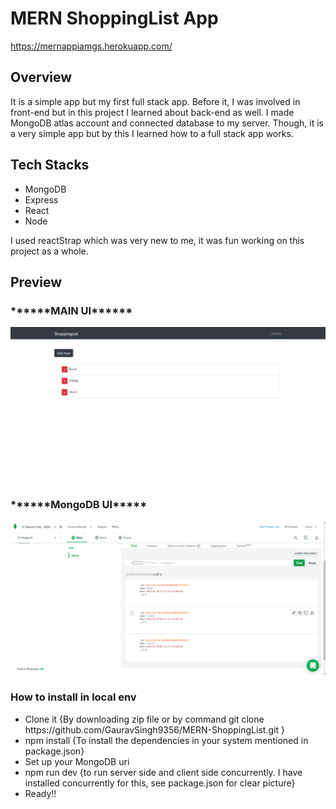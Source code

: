 <h1>MERN ShoppingList App</h1>

https://mernappiamgs.herokuapp.com/

<h2>Overview</h2>
<p>It is a simple app but my first full stack app. Before it, I was involved in front-end but in this project I learned about  back-end as well. I made MongoDB atlas account and connected database to my server. Though, it is a very simple app but by this I learned how to a full stack app works.</p>

<h2>Tech Stacks</h2>
<ul>
  <li>MongoDB</li>
  <li>Express</li>
  <li>React</li>
  <li>Node</li>
  </ul>
  
  <p>I used reactStrap which was very new to me, it was fun working on this project as a whole.</p>
  <h2>Preview</h2>
  <h3>******MAIN UI******</h3>
  <img src="Screenshot%20(51).png"/>
  <h3>******MongoDB UI*****</h3>
  <img src="Screenshot%20(53).png"/>
  
  <h3>How to install in local env</h3>
  <ul>
  <li>Clone it {By downloading zip file or by command git clone https://github.com/GauravSingh9356/MERN-ShoppingList.git }</li>
  <li>npm install {To install the dependencies in your system mentioned in package.json}</li>
   <li>Set up your MongoDB uri</li>
  <li>npm run dev {to run server side and client side concurrently. I have installed concurrently for this, see package.json for clear picture}</li>
  <li>Ready!!</li>
 
  </ul>


